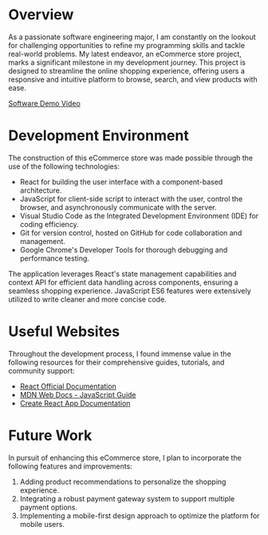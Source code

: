 # Overview

As a passionate software engineering major, I am constantly on the lookout for challenging opportunities to refine my programming skills and tackle real-world problems. My latest endeavor, an eCommerce store project, marks a significant milestone in my development journey. This project is designed to streamline the online shopping experience, offering users a responsive and intuitive platform to browse, search, and view products with ease.

[Software Demo Video](http://youtube.link.goes.here/)

# Development Environment

The construction of this eCommerce store was made possible through the use of the following technologies:

* React for building the user interface with a component-based architecture.
* JavaScript for client-side script to interact with the user, control the browser, and asynchronously communicate with the server.
* Visual Studio Code as the Integrated Development Environment (IDE) for coding efficiency.
* Git for version control, hosted on GitHub for code collaboration and management.
* Google Chrome's Developer Tools for thorough debugging and performance testing.

The application leverages React's state management capabilities and context API for efficient data handling across components, ensuring a seamless shopping experience. JavaScript ES6 features were extensively utilized to write cleaner and more concise code.

# Useful Websites

Throughout the development process, I found immense value in the following resources for their comprehensive guides, tutorials, and community support:

* [React Official Documentation](https://react.dev/learn)
* [MDN Web Docs - JavaScript Guide](https://developer.mozilla.org/en-US/docs/Web/JavaScript/Guide)
* [Create React App Documentation](https://create-react-app.dev/docs/getting-started)

# Future Work

In pursuit of enhancing this eCommerce store, I plan to incorporate the following features and improvements:

1. Adding product recommendations to personalize the shopping experience.
2. Integrating a robust payment gateway system to support multiple payment options.
3. Implementing a mobile-first design approach to optimize the platform for mobile users.

